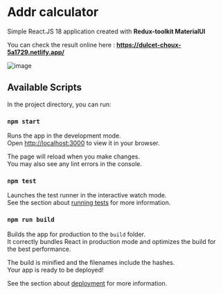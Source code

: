 # Addr calculator 

Simple React.JS 18 application created with **Redux-toolkit MaterialUI**

You can check the result online here : **https://dulcet-choux-5a1729.netlify.app/**

![image](https://github.com/abdullahalmousa1/AddrChallenge/assets/86103417/2bd0085a-869f-450b-b9d1-a8caad33f70c)


## Available Scripts

In the project directory, you can run:

### `npm start`

Runs the app in the development mode.\
Open [http://localhost:3000](http://localhost:3000) to view it in your browser.

The page will reload when you make changes.\
You may also see any lint errors in the console.

### `npm test`

Launches the test runner in the interactive watch mode.\
See the section about [running tests](https://facebook.github.io/create-react-app/docs/running-tests) for more information.

### `npm run build`

Builds the app for production to the `build` folder.\
It correctly bundles React in production mode and optimizes the build for the best performance.

The build is minified and the filenames include the hashes.\
Your app is ready to be deployed!

See the section about [deployment](https://facebook.github.io/create-react-app/docs/deployment) for more information.


